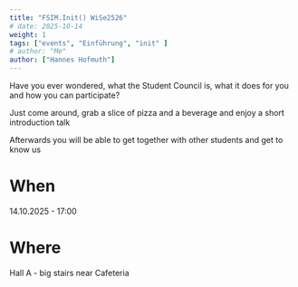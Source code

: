 ```yaml
---
title: "FSIM.Init() WiSe2526"
# date: 2025-10-14
weight: 1
tags: ["events", "Einführung", "init" ]
# author: "Me"
author: ["Hannes Hofmuth"] 
---
```


Have you ever wondered, what the Student Council is, what it does for you and
how you can participate?

Just come around, grab a slice of pizza and a beverage and enjoy a short introduction talk

Afterwards you will be able to get together with other students and get to know us

# When
14.10.2025 - 17:00

# Where
Hall A - big stairs near Cafeteria
